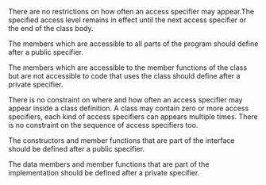 There are no restrictions on how often an access specifier may appear.The specified access level remains in effect until the next access specifier or the end of the class body.

The members which are accessible to all parts of the program should define after a public specifier.

The members which are accessible to the member functions of the class but are not accessible to code that uses the class should define after a private specifier.




There is no constraint on where and how often an access specifier may appear inside a class definition. A class may contain zero or more access specifiers, each kind of access specifiers can appears multiple times. There is no constraint on the sequence of access specifiers too.

The constructors and member functions that are part of the interface should be defined after a public specifier.

The data members and member functions that are part of the implementation should be defined after a private specifier.
